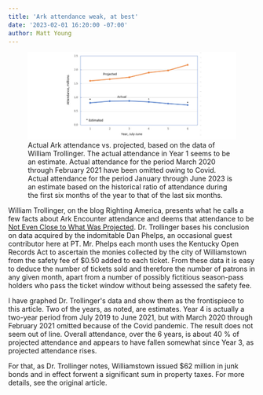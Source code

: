 ```yaml
---
title: 'Ark attendance weak, at best'
date: '2023-02-01 16:20:00 -07:00'
author: Matt Young
---
```


<figure>
<img src="/uploads/2023/Trollinger_Ark_Attendance_900.jpg" alt="Graph"/>
<figcaption> Actual Ark attendance vs. projected, based on the data of William Trollinger. The actual attendance in Year 1 seems to be an estimate. Actual attendance for the period March 2020 through February 2021 have been omitted owing to Covid. Actual attendance for the period January through June 2023 is an estimate based on the historical ratio of attendance during the first six months of the year to that of the last six months.</figcaption>
</figure>



William Trollinger, on the blog Righting America, presents what he calls a few facts about Ark Encounter attendance and deems that attendance to be <a href="https://rightingamerica.net/not-even-close-to-what-was-projected-a-few-facts-about-ark-encounter-attendance/">Not Even Close to What Was Projected</a>. Dr. Trollinger bases his conclusion on data acquired by the indomitable Dan Phelps, an occasional guest contributor here at PT. Mr. Phelps each month uses the Kentucky Open Records Act to ascertain the monies collected by the city of Williamstown from the safety fee of $0.50 added to each ticket. From these data it is easy to deduce the number of tickets sold and therefore the number of patrons in any given month, apart from a number of possibly fictitious season-pass holders who pass the ticket window without being assessed the safety fee.

I have graphed Dr. Trollinger's data and show them as the frontispiece to this article. Two of the years, as noted, are estimates. Year 4 is actually a two-year period from July 2019 to June 2021, but with March 2020 through February 2021 omitted because of the Covid pandemic. The result does not seem out of line. Overall attendance, over the 6 years, is about 40&nbsp;% of projected attendance and appears to have fallen somewhat since Year 3, as projected attendance rises.

For that, as Dr. Trollinger notes, Williamstown issued $62 million in junk bonds and in effect forwent a significant sum in property taxes. For more details, see the original article.


